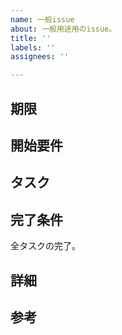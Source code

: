```yaml
---
name: 一般issue
about: 一般用途用のissue。
title: ''
labels: ''
assignees: ''

---
```


## 期限

<!-- 例： yyyy-MM-dd -->

## 開始要件

<!--
例：

以下の全issuesの解決。

- #1
- #2
-->

## タスク

<!--
例：

- [ ] タスクA
- [ ] タスクB
-->

## 完了条件

全タスクの完了。

## 詳細

## 参考

<!--
例：

- [参考ページA](https://example.com/)
- #3
-->
